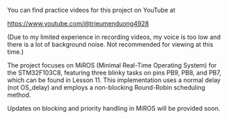 You can find practice videos for this project on YouTube at

https://www.youtube.com/@trieumenduong4928

(Due to my limited experience in recording videos, my voice is too low and there is a lot of background noise. Not recommended for viewing at this time.)

The project focuses on MiROS (Minimal Real-Time Operating System) for the STM32F103C8, featuring three blinky tasks on pins PB9, PB8, and PB7, which can be found in Lesson 11. This implementation uses a normal delay (not OS_delay) and employs a non-blocking Round-Robin scheduling method.

Updates on blocking and priority handling in MiROS will be provided soon.
